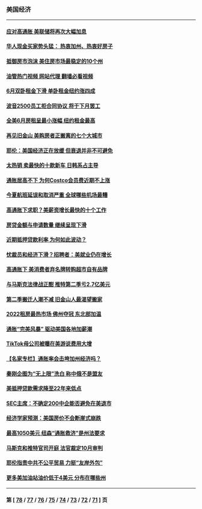 ### 美国经济
---
#### [应对高通胀 美联储将再次大幅加息](../../pages/ncid1078158/n13788963.md?07260845) 
#### [华人现金买家势头猛： 热衷加州、热衷好房子](../../pages/ncid1078158/n13788942.md?07260845) 
#### [抵御房市泡沫 美住房市场最稳定的10个州](../../pages/ncid1078158/n13784110.md?07260845) 
#### [油管热门视频 网站代理 翻墙必看视频](http://209.222.30.114:81/youtube.html?07260845)
#### [6月双卧租金下滑 单卧租金纽约涨四成](../../pages/ncid1078158/n13788474.md?07260845) 
#### [波音2500员工拒合同协议 将于下月罢工](../../pages/ncid1078158/n13788496.md?07260845) 
#### [全美6月房租呈最小涨幅 纽约租金最高](../../pages/ncid1078158/n13788452.md?07260845) 
#### [再见旧金山 美购房者正搬离的七个大城市](../../pages/ncid1078158/n13788272.md?07260845) 
#### [耶伦：美国经济正在放缓 但衰退并非不可避免](../../pages/ncid1078158/n13788199.md?07260845) 
#### [太热销 卖最快的十款新车 日韩系占主导](../../pages/ncid1078158/n13787922.md?07260845) 
#### [通胀居高不下 为何Costco会员费近期不上涨](../../pages/ncid1078158/n13787328.md?07260845) 
#### [今夏航班延误和取消严重 全球哪些机场最糟](../../pages/ncid1078158/n13787451.md?07260845) 
#### [高通胀下求职？美薪资增长最快的十个工作](../../pages/ncid1078158/n13783286.md?07260845) 
#### [房贷金额与申请数量 继续呈现下滑](../../pages/ncid1078158/n13787587.md?07260845) 
#### [近期抵押贷款利率 为何如此波动？](../../pages/ncid1078158/n13787551.md?07260845) 
#### [忧裁员和经济下滑？招聘者：美就业仍在增长](../../pages/ncid1078158/n13787439.md?07260845) 
#### [高通胀下 美消费者弃名牌转购超市自有品牌](../../pages/ncid1078158/n13787390.md?07260845) 
#### [与马斯克法律战正酣 推特第二季亏2.7亿美元](../../pages/ncid1078158/n13787258.md?07260845) 
#### [第二季搬迁人潮不减 旧金山人最渴望搬家](../../pages/ncid1078158/n13786961.md?07260845) 
#### [2022租房最热市场 佛州夺冠 东北部加温](../../pages/ncid1078158/n13786948.md?07260845) 
#### [通胀“完美风暴” 驱动美国各地加薪潮](../../pages/ncid1078158/n13786635.md?07260845) 
#### [TikTok母公司被曝在美游说费用大增](../../pages/ncid1078158/n13786384.md?07260845) 
#### [【名家专栏】通胀率会击垮加州经济吗？](../../pages/ncid1078158/n13785455.md?07260845) 
#### [秦刚企图为“无上限”洗白 称中俄不是盟友](../../pages/ncid1078158/n13785999.md?07260845) 
#### [美抵押贷款需求降至22年来低点](../../pages/ncid1078158/n13785643.md?07260845) 
#### [SEC主席：不确定200中企能否避免在美退市](../../pages/ncid1078158/n13785490.md?07260845) 
#### [经济学家预测：美国房价不会断崖式崩跌](../../pages/ncid1078158/n13784909.md?07260845) 
#### [最高1050美元 纽森“通胀救济”是州法要求](../../pages/ncid1078158/n13784812.md?07260845) 
#### [马斯克和推特官司开庭 法官裁定10月审判](../../pages/ncid1078158/n13784662.md?07260845) 
#### [耶伦指责中共不公平贸易 力挺“友岸外包”](../../pages/ncid1078158/n13784676.md?07260845) 
#### [更多美加油站油价低于4美元 分布在哪些州](../../pages/ncid1078158/n13784159.md?07260845) 

---
#### 第 [ [78](./78.md?07260845) / [77](./77.md?07260845) / [76](./76.md?07260845) / [75](./75.md?07260845) / [74](./74.md?07260845) / [73](./73.md?07260845) / [72](./72.md?07260845) / [71](./71.md?07260845) ] 页
